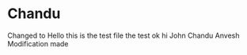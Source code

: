 # Chandu
Changed to 
Hello this is the test file
the
test 
ok
hi
John
Chandu
Anvesh
Modification made
